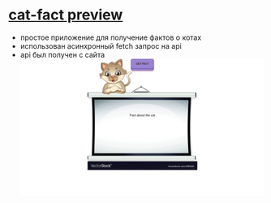 # [cat-fact preview](https://xant1.github.io/cat-fact/)
- простое приложение для получение фактов о котах
- использован асинхронный fetch запрос на api
- api был получен с сайта 
![gif](https://github.com/Xant1/cat-fact/blob/gh-pages/gif.gif)
